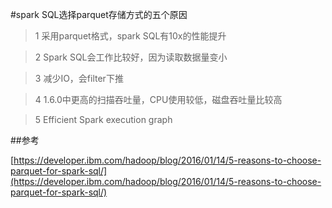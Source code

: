 #spark SQL选择parquet存储方式的五个原因

> 1 采用parquet格式，spark SQL有10x的性能提升

> 2 Spark SQL会工作比较好，因为读取数据量变小

> 3 减少IO，会filter下推

> 4 1.6.0中更高的扫描吞吐量，CPU使用较低，磁盘吞吐量比较高

> 5 Efficient Spark execution graph



##参考

[https://developer.ibm.com/hadoop/blog/2016/01/14/5-reasons-to-choose-parquet-for-spark-sql/](https://developer.ibm.com/hadoop/blog/2016/01/14/5-reasons-to-choose-parquet-for-spark-sql/)